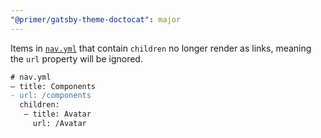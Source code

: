 ```yaml
---
"@primer/gatsby-theme-doctocat": major
---
```


Items in [`nav.yml`](https://primer.style/doctocat/usage/customization#side-navigation) that contain `children` no longer render as links, meaning the `url` property will be ignored. 



```diff
# nav.yml
– title: Components
- url: /components
  children:
   — title: Avatar
     url: /Avatar
```
